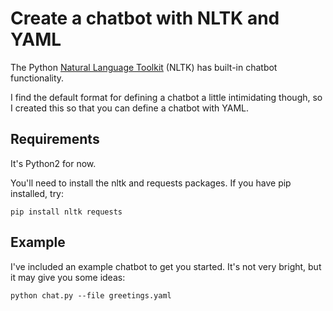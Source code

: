 Create a chatbot with NLTK and YAML
===================================

The Python [Natural Language Toolkit](https://www.nltk.org/) (NLTK) has built-in chatbot functionality.

I find the default format for defining a chatbot a little intimidating though, so I created this so that you can define a chatbot with YAML.

Requirements
------------

It's Python2 for now.

You'll need to install the nltk and requests packages. If you have pip installed, try:

    pip install nltk requests

Example
-------

I've included an example chatbot to get you started. It's not very bright, but it may give you some ideas:

    python chat.py --file greetings.yaml

